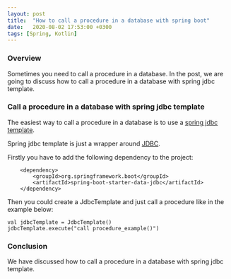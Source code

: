 ```yaml
---
layout: post
title:  "How to call a procedure in a database with spring boot"
date:   2020-08-02 17:53:00 +0300
tags: [Spring, Kotlin]
---
```


### Overview

Sometimes you need to call a procedure in a database.
In the post, we are going to discuss how to call a procedure in a database with spring jdbc template.

### Call a procedure in a database with spring jdbc template

The easiest way to call a procedure in a database is to use a [spring jdbc template](https://docs.spring.io/spring/docs/current/spring-framework-reference/data-access.html#jdbc-JdbcTemplate).

Spring jdbc template is just a wrapper around [JDBC](https://docs.oracle.com/javase/tutorial/jdbc/basics/index.html).

Firstly you have to add the following dependency to the project:

```
    <dependency>
        <groupId>org.springframework.boot</groupId>
        <artifactId>spring-boot-starter-data-jdbc</artifactId>
    </dependency>
```

Then you could create a JdbcTemplate and just call a procedure like in the example below:

```
val jdbcTemplate = JdbcTemplate()
jdbcTemplate.execute("call procedure_example()")
```

### Conclusion

We have discussed how to call a procedure in a database with spring jdbc template.
